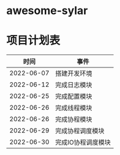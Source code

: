 # awesome-sylar

# 项目计划表

时间 | 事件
---|---
2022-06-07 | 搭建开发环境
2022-06-12 | 完成日志模块
2022-06-25 | 完成配置模块
2022-06-26 | 完成线程模块
2022-06-26 | 完成协程模块
2022-06-29 | 完成协程调度模块
2022-06-30 | 完成IO协程调度模块
